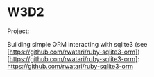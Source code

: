 # W3D2

Project:

Building simple ORM interacting with sqlite3 (see [https://github.com/rwatari/ruby-sqlite3-orm])
[https://github.com/rwatari/ruby-sqlite3-orm]: https://github.com/rwatari/ruby-sqlite3-orm
